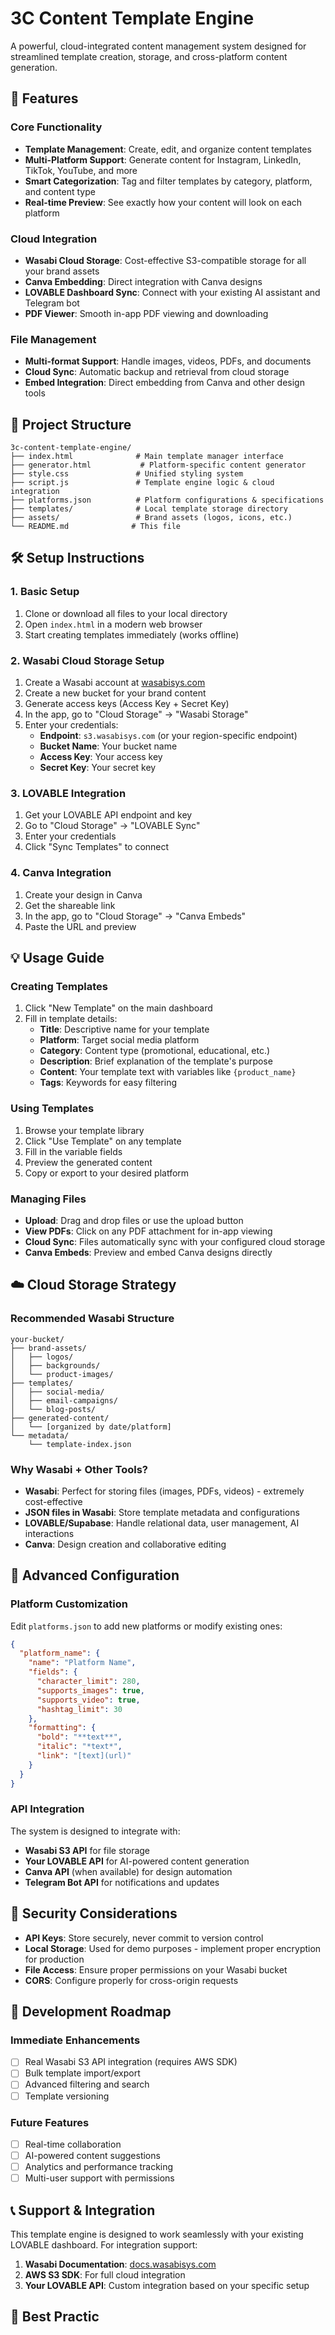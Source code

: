 # 3C Content Template Engine

A powerful, cloud-integrated content management system designed for streamlined template creation, storage, and cross-platform content generation.

## 🚀 Features

### Core Functionality
- **Template Management**: Create, edit, and organize content templates
- **Multi-Platform Support**: Generate content for Instagram, LinkedIn, TikTok, YouTube, and more
- **Smart Categorization**: Tag and filter templates by category, platform, and content type
- **Real-time Preview**: See exactly how your content will look on each platform

### Cloud Integration
- **Wasabi Cloud Storage**: Cost-effective S3-compatible storage for all your brand assets
- **Canva Embedding**: Direct integration with Canva designs
- **LOVABLE Dashboard Sync**: Connect with your existing AI assistant and Telegram bot
- **PDF Viewer**: Smooth in-app PDF viewing and downloading

### File Management
- **Multi-format Support**: Handle images, videos, PDFs, and documents
- **Cloud Sync**: Automatic backup and retrieval from cloud storage
- **Embed Integration**: Direct embedding from Canva and other design tools

## 📁 Project Structure

```
3c-content-template-engine/
├── index.html              # Main template manager interface
├── generator.html           # Platform-specific content generator
├── style.css               # Unified styling system
├── script.js               # Template engine logic & cloud integration
├── platforms.json          # Platform configurations & specifications
├── templates/              # Local template storage directory
├── assets/                 # Brand assets (logos, icons, etc.)
└── README.md              # This file
```

## 🛠️ Setup Instructions

### 1. Basic Setup
1. Clone or download all files to your local directory
2. Open `index.html` in a modern web browser
3. Start creating templates immediately (works offline)

### 2. Wasabi Cloud Storage Setup
1. Create a Wasabi account at [wasabisys.com](https://wasabisys.com)
2. Create a new bucket for your brand content
3. Generate access keys (Access Key + Secret Key)
4. In the app, go to "Cloud Storage" → "Wasabi Storage"
5. Enter your credentials:
   - **Endpoint**: `s3.wasabisys.com` (or your region-specific endpoint)
   - **Bucket Name**: Your bucket name
   - **Access Key**: Your access key
   - **Secret Key**: Your secret key

### 3. LOVABLE Integration
1. Get your LOVABLE API endpoint and key
2. Go to "Cloud Storage" → "LOVABLE Sync"
3. Enter your credentials
4. Click "Sync Templates" to connect

### 4. Canva Integration
1. Create your design in Canva
2. Get the shareable link
3. In the app, go to "Cloud Storage" → "Canva Embeds"
4. Paste the URL and preview

## 💡 Usage Guide

### Creating Templates
1. Click "New Template" on the main dashboard
2. Fill in template details:
   - **Title**: Descriptive name for your template
   - **Platform**: Target social media platform
   - **Category**: Content type (promotional, educational, etc.)
   - **Description**: Brief explanation of the template's purpose
   - **Content**: Your template text with variables like `{product_name}`
   - **Tags**: Keywords for easy filtering

### Using Templates
1. Browse your template library
2. Click "Use Template" on any template
3. Fill in the variable fields
4. Preview the generated content
5. Copy or export to your desired platform

### Managing Files
- **Upload**: Drag and drop files or use the upload button
- **View PDFs**: Click on any PDF attachment for in-app viewing
- **Cloud Sync**: Files automatically sync with your configured cloud storage
- **Canva Embeds**: Preview and embed Canva designs directly

## ☁️ Cloud Storage Strategy

### Recommended Wasabi Structure
```
your-bucket/
├── brand-assets/
│   ├── logos/
│   ├── backgrounds/
│   └── product-images/
├── templates/
│   ├── social-media/
│   ├── email-campaigns/
│   └── blog-posts/
├── generated-content/
│   └── [organized by date/platform]
└── metadata/
    └── template-index.json
```

### Why Wasabi + Other Tools?
- **Wasabi**: Perfect for storing files (images, PDFs, videos) - extremely cost-effective
- **JSON files in Wasabi**: Store template metadata and configurations
- **LOVABLE/Supabase**: Handle relational data, user management, AI interactions
- **Canva**: Design creation and collaborative editing

## 🔧 Advanced Configuration

### Platform Customization
Edit `platforms.json` to add new platforms or modify existing ones:

```json
{
  "platform_name": {
    "name": "Platform Name",
    "fields": {
      "character_limit": 280,
      "supports_images": true,
      "supports_video": true,
      "hashtag_limit": 30
    },
    "formatting": {
      "bold": "**text**",
      "italic": "*text*",
      "link": "[text](url)"
    }
  }
}
```

### API Integration
The system is designed to integrate with:
- **Wasabi S3 API** for file storage
- **Your LOVABLE API** for AI-powered content generation
- **Canva API** (when available) for design automation
- **Telegram Bot API** for notifications and updates

## 🔐 Security Considerations

- **API Keys**: Store securely, never commit to version control
- **Local Storage**: Used for demo purposes - implement proper encryption for production
- **File Access**: Ensure proper permissions on your Wasabi bucket
- **CORS**: Configure properly for cross-origin requests

## 🚧 Development Roadmap

### Immediate Enhancements
- [ ] Real Wasabi S3 API integration (requires AWS SDK)
- [ ] Bulk template import/export
- [ ] Advanced filtering and search
- [ ] Template versioning

### Future Features
- [ ] Real-time collaboration
- [ ] AI-powered content suggestions
- [ ] Analytics and performance tracking
- [ ] Multi-user support with permissions

## 📞 Support & Integration

This template engine is designed to work seamlessly with your existing LOVABLE dashboard. For integration support:

1. **Wasabi Documentation**: [docs.wasabisys.com](https://docs.wasabisys.com)
2. **AWS S3 SDK**: For full cloud integration
3. **Your LOVABLE API**: Custom integration based on your specific setup

## 🎯 Best Practic
